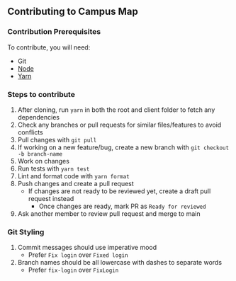 ## Contributing to Campus Map

### Contribution Prerequisites

To contribute, you will need:

* Git
* [Node](https://nodejs.org/en/)
* [Yarn](https://classic.yarnpkg.com/en/docs/install#windows-stable)

### Steps to contribute

1. After cloning, run `yarn` in both the root and client folder to fetch any dependencies
2. Check any branches or pull requests for similar files/features to avoid conflicts
3. Pull changes with `git pull`
4. If working on a new feature/bug, create a new branch with `git checkout -b branch-name`
5. Work on changes
6. Run tests with `yarn test`
7. Lint and format code with `yarn format`
8. Push changes and create a pull request
    - If changes are not ready to be reviewed yet, create a draft pull request instead
        - Once changes are ready, mark PR as `Ready for reviewed`
9. Ask another member to review pull request and merge to main

### Git Styling

1. Commit messages should use imperative mood
    - Prefer `Fix login` over `Fixed login`
2. Branch names should be all lowercase with dashes to separate words
    - Prefer `fix-login` over `FixLogin`
